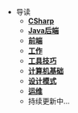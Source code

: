 * 导读
  * [**CSharp**](/study/CSharp/README)
  * [**Java后端**](/study/Java后端/README)
  * [**前端**](/study/前端/README)
  * [**工作**](/study/工作/README)
  * [**工具技巧**](/study/工具技巧/README)
  * [**计算机基础**](/study/计算机基础/README)
  * [**设计模式**](/study/设计模式/README)
  * [**运维**](/study/运维/README)
  * 持续更新中...